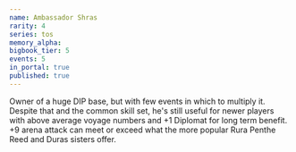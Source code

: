 ```yaml
---
name: Ambassador Shras
rarity: 4
series: tos
memory_alpha:
bigbook_tier: 5
events: 5
in_portal: true
published: true
---
```


 Owner of a huge DIP base, but with few events in which to multiply it. Despite that and the common skill set, he's still useful for newer players with above average voyage numbers and +1 Diplomat for long term benefit. +9 arena attack can meet or exceed what the more popular Rura Penthe Reed and Duras sisters offer.

